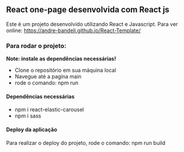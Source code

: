## React one-page desenvolvida com React js

Este é um projeto desenvolvido utilizando React e Javascript.
Para ver online: https://andre-bandeli.github.io/React-Template/


### Para rodar o projeto:

**Note: instale as dependências necessárias!**

- Clone o repositório em sua máquina local
- Navegue até a pagina main
- rode o comando: npm run

#### Dependências necessárias
 
- npm i react-elastic-carousel
- npm i sass


#### Deploy da aplicação

Para realizar o deploy do projeto, rode o comando: npm run build

